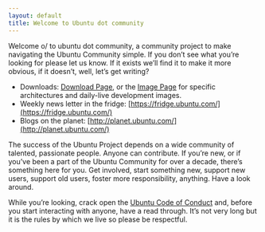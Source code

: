 ```yaml
---
layout: default
title: Welcome to Ubuntu dot community
---
```


Welcome o/ to ubuntu dot community, a community project to make navigating the Ubuntu Community simple. If you don’t see what you’re looking for please let us know. If it exists we’ll find it to make it more obvious, if it doesn’t, well, let’s get writing? 

*   Downloads: [Download Page](https://www.ubuntu.com/download), or the [Image Page](http://cdimage.ubuntu.com/) for specific architectures and daily-live development images.
*   Weekly news letter in the fridge: [https://fridge.ubuntu.com/](https://fridge.ubuntu.com/)
*   Blogs on the planet: [http://planet.ubuntu.com/](http://planet.ubuntu.com/)

The success of the Ubuntu Project depends on a wide community of talented, passionate people. Anyone can contribute. If you’re new, or if you’ve been a part of the Ubuntu Community for over a decade, there’s something here for you. Get involved, start something new, support new users, support old users, foster more responsibility, anything. Have a look around. 

While you’re looking, crack open the [Ubuntu Code of Conduct](https://www.ubuntu.com/about/about-ubuntu/conduct) and, before you start interacting with anyone, have a read through. It’s not very long but it is the rules by which we live so please be respectful. 